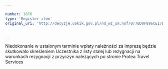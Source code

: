 ```yaml
---

number: 1876
type: 'Register item'
original_uri: 'http://decyzje.uokik.gov.pl/nd_wz_um.nsf/0/7BD0F896CE17D314C12576F6003E99B2?OpenDocument'


---
```


Niedokonanie w ustalonym terminie wpłaty należności za imprezę będzie skutkowało skreśleniem Uczestnika z listy stalej lub rezygnacji na warunkach rezygnacji z przyczyn należących po stronie Protea Travel Services
